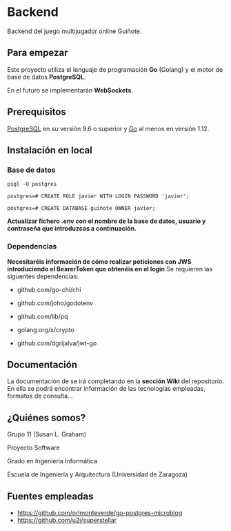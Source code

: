 # Backend
Backend del juego multijugador online Guiñote.

## Para empezar

Este proyecto utiliza el lenguaje de programación **Go** (Golang) y el motor de base de datos **PostgreSQL**.

En el futuro se implementarán **WebSockets**.

## Prerequisitos

[PostgreSQL](https://www.postgresql.org/) en su versión 9.6 o superior y [Go](https://golang.org/) al menos en versión 1.12.

## Instalación en local
### Base de datos
```
psql -U postgres
```
```
postgres=# CREATE ROLE javier WITH LOGIN PASSWORD 'javier';
```
```
postgres=# CREATE DATABASE guinote OWNER javier;
```
**Actualizar fichero .env con el nombre de la base de datos, usuario y contraseña que introduzcas a continuación.**
### Dependencias
**Necesitaréis información de cómo realizar peticiones con JWS introduciendo el BearerToken que obtenéis en el login**
Se requieren las siguentes dependencias:
* github.com/go-chi/chi

* github.com/joho/godotenv

* github.com/lib/pq

* golang.org/x/crypto

* github.com/dgrijalva/jwt-go

## Documentación
La documentación de se irá completando en la **sección Wiki** del repositorio.
En ella se podrá encontrar información de las tecnologías empleadas, formatos de consulta...

## ¿Quiénes somos?
Grupo 11 (Susan L. Graham)

Proyecto Software

Grado en Ingeniería Informática

Escuela de Ingeniería y Arquitectura (Universidad de Zaragoza)

## Fuentes empleadas
* https://github.com/orlmonteverde/go-postgres-microblog
* https://github.com/u2i/superstellar
